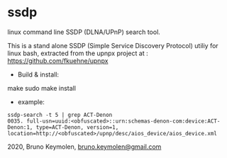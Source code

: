 # ssdp
linux command line SSDP (DLNA/UPnP) search tool.


This is a stand alone SSDP (Simple Service Discovery Protocol) utiliy for linux bash,
extracted from the upnpx project at : https://github.com/fkuehne/upnpx



* Build & install:

make
sudo make install


* example:
```
ssdp-search -t 5 | grep ACT-Denon
0035. full-usn=uuid:<obfuscated>::urn:schemas-denon-com:device:ACT-Denon:1, type=ACT-Denon, version=1, location=http://<obfuscated>/upnp/desc/aios_device/aios_device.xml
```


2020, Bruno Keymolen, bruno.keymolen@gmail.com
